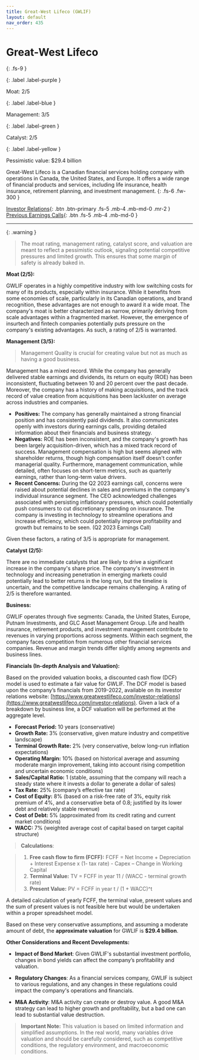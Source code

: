 ```yaml
---
title: Great-West Lifeco (GWLIF)
layout: default
nav_order: 435
---
```


# Great-West Lifeco
{: .fs-9 }

{: .label .label-purple }

Moat: 2/5

{: .label .label-blue }

Management: 3/5

{: .label .label-green }

Catalyst: 2/5

{: .label .label-yellow }

Pessimistic value: $29.4 billion

Great-West Lifeco is a Canadian financial services holding company with operations in Canada, the United States, and Europe. It offers a wide range of financial products and services, including life insurance, health insurance, retirement planning, and investment management.
{: .fs-6 .fw-300 }

[Investor Relations](https://www.google.com/search?q=GWLIF+investor+relations){: .btn .btn-primary .fs-5 .mb-4 .mb-md-0 .mr-2 }
[Previous Earnings Calls](https://discountingcashflows.com/company/GWLIF/transcripts/){: .btn .fs-5 .mb-4 .mb-md-0 }

---

{: .warning } 
>The moat rating, management rating, catalyst score, and valuation are meant to reflect a pessimistic outlook, signaling potential competitive pressures and limited growth. This ensures that some margin of safety is already baked in.


**Moat (2/5):**

GWLIF operates in a highly competitive industry with low switching costs for many of its products, especially within insurance. While it benefits from some economies of scale, particularly in its Canadian operations, and brand recognition, these advantages are not enough to award it a wide moat. The company's moat is better characterized as narrow, primarily deriving from scale advantages within a fragmented market. However, the emergence of insurtech and fintech companies potentially puts pressure on the company's existing advantages. As such, a rating of 2/5 is warranted.

**Management (3/5):**

>Management Quality is crucial for creating value but not as much as having a good business.

Management has a mixed record. While the company has generally delivered stable earnings and dividends, its return on equity (ROE) has been inconsistent, fluctuating between 10 and 20 percent over the past decade. Moreover, the company has a history of making acquisitions, and the track record of value creation from acquisitions has been lackluster on average across industries and companies.

* **Positives:** The company has generally maintained a strong financial position and has consistently paid dividends. It also communicates openly with investors during earnings calls, providing detailed information about their financials and business strategy.
* **Negatives:** ROE has been inconsistent, and the company's growth has been largely acquisition-driven, which has a mixed track record of success. Management compensation is high but seems aligned with shareholder returns, though high compensation itself doesn't confer managerial quality.  Furthermore, management communication, while detailed, often focuses on short-term metrics, such as quarterly earnings, rather than long-term value drivers.
* **Recent Concerns:** During the Q2 2023 earnings call, concerns were raised about potential declines in sales and premiums in the company's individual insurance segment. The CEO acknowledged challenges associated with persisting inflationary pressures, which could potentially push consumers to cut discretionary spending on insurance. The company is investing in technology to streamline operations and increase efficiency, which could potentially improve profitability and growth but remains to be seen. (Q2 2023 Earnings Call)

Given these factors, a rating of 3/5 is appropriate for management.

**Catalyst (2/5):**

There are no immediate catalysts that are likely to drive a significant increase in the company's share price.  The company's investment in technology and increasing penetration in emerging markets could potentially lead to better returns in the long run, but the timeline is uncertain, and the competitive landscape remains challenging. A rating of 2/5 is therefore warranted.

**Business:**

GWLIF operates through five segments: Canada, the United States, Europe, Putnam Investments, and GLC Asset Management Group.  Life and health insurance, retirement products, and investment management contribute to revenues in varying proportions across segments. Within each segment, the company faces competition from numerous other financial services companies. Revenue and margin trends differ slightly among segments and business lines. 

**Financials (In-depth Analysis and Valuation):**

Based on the provided valuation books, a discounted cash flow (DCF) model is used to estimate a fair value for GWLIF.  The DCF model is based upon the company’s financials from 2019-2022, available on its investor relations website: [https://www.greatwestlifeco.com/investor-relations](https://www.greatwestlifeco.com/investor-relations). Given a lack of a breakdown by business line, a DCF valuation will be performed at the aggregate level.

* **Forecast Period:** 10 years (conservative)
* **Growth Rate:** 3% (conservative, given mature industry and competitive landscape)
* **Terminal Growth Rate:** 2% (very conservative, below long-run inflation expectations)
* **Operating Margin:** 10% (based on historical average and assuming moderate margin improvement, taking into account rising competition and uncertain economic conditions)
* **Sales/Capital Ratio:** 1 (stable, assuming that the company will reach a steady state where it invests a dollar to generate a dollar of sales)
* **Tax Rate:** 25% (company’s effective tax rate)
* **Cost of Equity:** 8% (based on a risk-free rate of 3%, equity risk premium of 4%, and a conservative beta of 0.8; justified by its lower debt and relatively stable revenue)
* **Cost of Debt:** 5% (approximated from its credit rating and current market conditions)
* **WACC:** 7% (weighted average cost of capital based on target capital structure)


> **Calculations**:

> 1. **Free cash flow to firm (FCFF):** FCFF = Net Income + Depreciation + Interest Expense x (1- tax rate) - Capex – Change in Working Capital
> 2. **Terminal Value:** TV = FCFF in year 11 / (WACC - terminal growth rate)
> 3. **Present Value:** PV = FCFF in year t / (1 + WACC)^t


A detailed calculation of yearly FCFF, the terminal value, present values and the sum of present values is not feasible here but would be undertaken within a proper spreadsheet model.  

Based on these very conservative assumptions, and assuming a moderate amount of debt, the **approximate valuation** for GWLIF is **$29.4 billion**.


**Other Considerations and Recent Developments:**

* **Impact of Bond Market**: Given GWLIF's substantial investment portfolio, changes in bond yields can affect the company’s profitability and valuation.

* **Regulatory Changes**: As a financial services company, GWLIF is subject to various regulations, and any changes in these regulations could impact the company's operations and financials.

* **M&A Activity**:  M&A activity can create or destroy value. A good M&A strategy can lead to higher growth and profitability, but a bad one can lead to substantial value destruction.

> **Important Note:** This valuation is based on limited information and simplified assumptions. In the real world, many variables drive valuation and should be carefully considered, such as competitive conditions, the regulatory environment, and macroeconomic conditions.